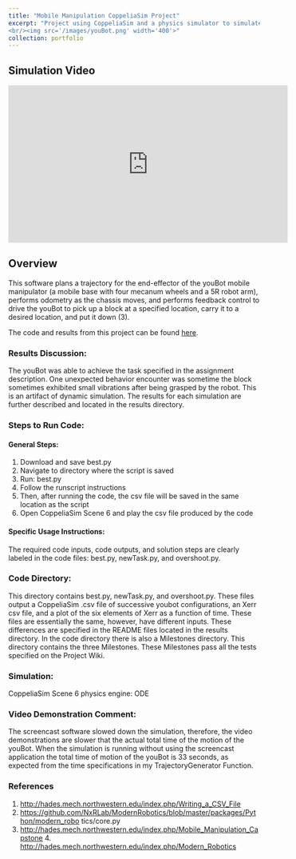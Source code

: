 ```yaml
---
title: "Mobile Manipulation CoppeliaSim Project"
excerpt: "Project using CoppeliaSim and a physics simulator to simulate the interaction of a youBot picking up a block
<br/><img src='/images/youBot.png' width='400'>"
collection: portfolio
---
```


## Simulation Video 
<iframe width="560" height="315" src="https://www.youtube.com/embed/TPil2lzcCqE" frameborder="0" allowfullscreen></iframe>


## Overview
This software plans a trajectory for the end-effector of the youBot mobile manipulator (a mobile
base with four mecanum wheels and a 5R robot arm), performs odometry as the chassis moves,
and performs feedback control to drive the youBot to pick up a block at a specified location,
carry it to a desired location, and put it down (3).

The code and results from this project can be found [here](https://github.com/gabwink/RoboticManipulation/tree/main).

### Results Discussion:
The youBot was able to achieve the task specified in the assignment description. One unexpected behavior encounter was sometime the block sometimes exhibited small vibrations after being grasped by the robot. This is an artifact of dynamic simulation. The results for each simulation are further described and located in the results directory.

### Steps to Run Code:

#### General Steps:
1. Download and save best.py
2. Navigate to directory where the script is saved
3. Run: best.py
4. Follow the runscript instructions
5. Then, after running the code, the csv file will be saved in the same location as the script
6. Open CoppeliaSim Scene 6 and play the csv file produced by the code


#### Specific Usage Instructions:
The required code inputs, code outputs, and solution steps are clearly labeled in the code
files: best.py, newTask.py, and overshoot.py.

### Code Directory:
This directory contains best.py, newTask.py, and overshoot.py. These files output a CoppeliaSim .csv file of successive youbot configurations, an Xerr csv file, and a plot of the six elements of Xerr as a function of time. These files are essentially the same, however, have different inputs. These differences are specified in the README files located in the results directory.
In the code directory there is also a Milestones directory. This directory contains the three Milestones. These Milestones pass all the tests specified on the Project Wiki.

### Simulation:
CoppeliaSim Scene 6
physics engine: ODE

### Video Demonstration Comment:
The screencast software slowed down the simulation, therefore, the video demonstrations are slower that the actual total time of the motion of the youBot. When the simulation is running without using the screencast application the total time of motion of the youBot is 33 seconds, as expected from the time specifications in my TrajectoryGenerator Function.

### References
1. http://hades.mech.northwestern.edu/index.php/Writing_a_CSV_File
2. https://github.com/NxRLab/ModernRobotics/blob/master/packages/Python/modern_robo
tics/core.py
1. http://hades.mech.northwestern.edu/index.php/Mobile_Manipulation_Capstone 4. http://hades.mech.northwestern.edu/index.php/Modern_Robotics

